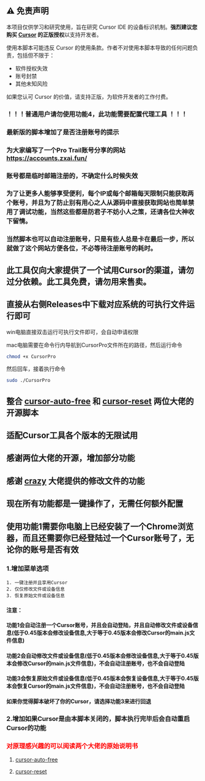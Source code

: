  ## ⚠️ 免责声明

本项目仅供学习和研究使用，旨在研究 Cursor IDE 的设备标识机制。**强烈建议您购买 [Cursor](https://cursor.sh/) 的正版授权**以支持开发者。

使用本脚本可能违反 Cursor 的使用条款。作者不对使用本脚本导致的任何问题负责，包括但不限于：

- 软件授权失效
- 账号封禁
- 其他未知风险

如果您认可 Cursor 的价值，请支持正版，为软件开发者的工作付费。
### ！！！普通用户请勿使用功能4，此功能需要配置代理工具 ！！！
### 最新版的脚本增加了是否注册账号的提示
### 为大家编写了一个Pro Trail账号分享的网站 https://accounts.zxai.fun/
### 账号都是临时邮箱注册的，不确定什么时候失效
### 为了让更多人能够享受便利，每个IP或每个邮箱每天限制只能获取两个账号，并且为了防止别有用心之人从源码中直接获取网站也简单禁用了调试功能，当然这些都是防君子不妨小人之策，还请各位大神收下留情。
### 当然脚本也可以自动注册账号，只是有些人总是卡在最后一步，所以就做了这个网站方便各位，不必等待注册账号的耗时。



## 此工具仅向大家提供了一个试用Cursor的渠道，请勿过分依赖。此工具免费，请勿用来售卖。
## 直接从右侧Releases中下载对应系统的可执行文件运行即可


win电脑直接双击运行可执行文件即可，会自动申请权限

mac电脑需要在命令行内导航到CursorPro文件所在的路径，然后运行命令 

```bash
chmod +x CursorPro
```

然后回车，接着执行命令

```bash
sudo ./CursorPro
```

## 

## 整合 [cursor-auto-free](https://github.com/chengazhen/cursor-auto-free) 和 [cursor-reset](https://github.com/hamflx/cursor-reset) 两位大佬的开源脚本
## 适配Cursor工具各个版本的无限试用
## 感谢两位大佬的开源，增加部分功能
## 感谢 [crazy](https://linux.do/t/topic/404579) 大佬提供的修改文件的功能

## 现在所有功能都是一键操作了，无需任何额外配置
## 使用功能1需要你电脑上已经安装了一个Chrome浏览器，而且还需要你已经登陆过一个Cursor账号了，无论你的账号是否有效


### 1.增加菜单选项
    1. 一键注册并且享用Cursor
    2. 仅仅修改文件或设备信息
    3. 恢复原始文件或设备信息
#### 注意： 
#### 功能1会自动注册一个Cursor账号，并且会自动登陆，并且自动修改文件或设备信息(低于0.45版本会修改设备信息,大于等于0.45版本会修改Cursor的main.js文件信息)
#### 功能2会自动修改文件或设备信息(低于0.45版本会修改设备信息,大于等于0.45版本会修改Cursor的main.js文件信息)，不会自动注册账号，也不会自动登陆
#### 功能3会恢复原始文件或设备信息(低于0.45版本会恢复设备信息,大于等于0.45版本会恢复Cursor的main.js文件信息)，不会自动注册账号，也不会自动登陆
#### 如果你觉得脚本破坏了你的Cursor，请选择功能3来进行回退

### 2.增加如果Cursor是由本脚本关闭的，脚本执行完毕后会自动重启Cursor的功能

### <font color="red">对原理感兴趣的可以阅读两个大佬的原始说明书</font>
1. [cursor-auto-free](https://cursor-auto-free-doc.vercel.app/)

2. [cursor-reset](https://github.com/hamflx/cursor-reset/blob/main/README.md)

